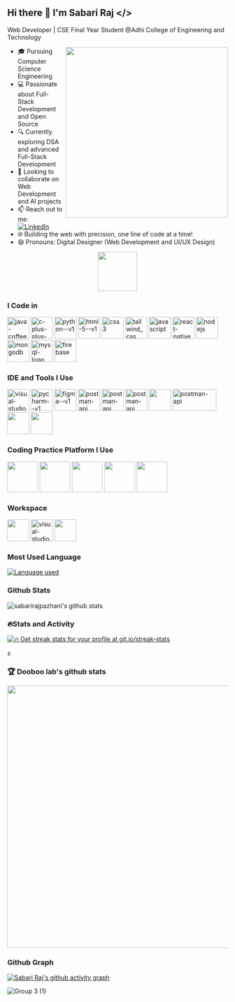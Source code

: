   ## Hi there 👋 I'm Sabari Raj  **</>** 

Web Developer | CSE Final Year Student @Adhi College of Engineering and Technology  

<img align="right" width="370" height="390" src="https://github.com/user-attachments/assets/bc54f7f2-7e25-4df9-a690-bd603c6e2d5b">

- 🎓 Pursuing Computer Science Engineering  
- 💻 Passionate about Full-Stack Development and Open Source  
- 🔍 Currently exploring DSA and advanced Full-Stack Development  
- 🚀 Looking to collaborate on Web Development and AI projects    
- 📫 Reach out to me:  
  <a href="https://www.linkedin.com/in/sabari-raj-p-16a279230">
    <img src="https://img.shields.io/badge/LinkedIn-0077B5?style=for-the-badge&logo=linkedin&logoColor=white" alt="LinkedIn"/>
  </a>
- 🌐 Building the web with precision, one line of code at a time!  
- 😄 Pronouns: Digital Designer (Web Development and UI/UX Design)

<div align="center">
  <img src="https://raw.githubusercontent.com/innng/innng/master/assets/kyubey.gif" height="90" />
</div>

### I Code in

<img width="50" height="50" src="https://img.icons8.com/color/48/java-coffee-cup-logo--v1.png" alt="java-coffee-cup-logo--v1"/> <img width="50" height="50" src="https://img.icons8.com/color/48/c-plus-plus-logo.png" alt="c-plus-plus-logo"/> <img width="50" height="50" src="https://img.icons8.com/color/48/python--v1.png" alt="python--v1"/> <img width="50" height="50" src="https://img.icons8.com/color/48/html-5--v1.png" alt="html-5--v1"/> <img width="50" height="50" src="https://img.icons8.com/color/48/css3.png" alt="css3"/> <img width="50" height="50" src="https://img.icons8.com/color/48/tailwind_css.png" alt="tailwind_css"/> <img width="50" height="50" src="https://img.icons8.com/color/48/javascript.png" alt="javascript"/> <img width="50" height="50" src="https://img.icons8.com/color/48/react-native.png" alt="react-native"/> <img width="50" height="50" src="https://seeklogo.com/images/N/nodejs-logo-D26404F360-seeklogo.com.png" alt="nodejs"/> <img width="50" height="50" src="https://seeklogo.com/images/M/mongodb-logo-D13D67C930-seeklogo.com.png" alt="mongodb"/> <img width="50" height="50" src="https://img.icons8.com/color/48/mysql-logo.png" alt="mysql-logo"/> <img width="50" height="50" src="https://img.icons8.com/color/48/firebase.png" alt="firebase"/> 


 ### IDE and Tools I Use

<img width="50" height="50" src="https://img.icons8.com/fluency/48/visual-studio-code-2019.png" alt="visual-studio-code-2019"/>  <img width="50" height="50" src="https://img.icons8.com/color/48/pycharm--v1.png" alt="pycharm--v1"/> <img width="50" height="50" src="https://img.icons8.com/color/48/figma--v1.png" alt="figma--v1"/> <img width="50" height="50" src="https://seeklogo.com/images/P/postman-logo-0087CA0D15-seeklogo.com.png" alt="postman-api"/> <img width="50" height="50" src="https://seeklogo.com/images/I/insomnia-logo-A35E09EB19-seeklogo.com.png" alt="postman-api"/> <img width="50" height="50" src="https://seeklogo.com/images/C/chatgpt-logo-6E960AECFF-seeklogo.com.png" alt="postman-api"/> <img width="50" height="50" src="https://seeklogo.com/images/M/material-ui-logo-5BDCB9BA8F-seeklogo.com.png" />  <img width="100" height="50" src="https://seeklogo.com/images/V/virtualbox-logo-43C90970AC-seeklogo.com.png" alt="postman-api"/>  <img width="50" height="50" src="https://seeklogo.com/images/N/npm-logo-F0E1FE956F-seeklogo.com.png" /> <img width="50" height="50" src="https://seeklogo.com/images/V/vercel-logo-F748E39008-seeklogo.com.png" />


### Coding Practice Platform I Use

<img width="70" height="70" src="https://img.icons8.com/?size=512&id=O4SEeX66BY8o&format=png"/> <img width="70" height="70" src="https://cdn.iconscout.com/icon/free/png-256/free-leetcode-logo-icon-download-in-svg-png-gif-file-formats--technology-social-media-vol-4-pack-logos-icons-2944960.png?f=webp"/> <img width="70" height="70" src="https://media.geeksforgeeks.org/gfg-gg-logo.svg"/> <img width="70" height="70" src="https://dmmy6mpbxgeck.cloudfront.net/68b82ab2-3e36-4428-aa21-6e5e2cd407c5/widget/8f96fa5f-3a91-4de7-8881-c62376b37acf"/>  <img width="70" height="70" src="https://upload.wikimedia.org/wikipedia/commons/thumb/4/40/HackerRank_Icon-1000px.png/600px-HackerRank_Icon-1000px.png"/>  

### Workspace

<img width="50" height="50" src="https://seeklogo.com/images/W/windows-11-icon-logo-6C39629E45-seeklogo.com.png"/>  <img width="50" height="50" src="https://seeklogo.com/images/L/Linux_Tux-logo-DA252F3C21-seeklogo.com.png" alt="visual-studio-code-2019"/> <img width="50" height="50" src="https://seeklogo.com/images/K/kali-linux-logo-AED181186E-seeklogo.com.png"/> 


### Most Used Language

[![Language used](https://github-readme-stats.vercel.app/api/top-langs/?username=sabarirajpazhani&layout=donut)](https://github.com/sabarirajpazhani/github-readme-stats)


### Github Stats

![sabarirajpazhani's github stats](https://github-readme-stats.vercel.app/api?username=sabarirajpazhani&show_icons=true&theme=dracula&hide=stars,issues)

### 🔥Stats and Activity
  <p>
    <a href="https://github.com/sabarirajpazhani/github-readme-streak-stats">
      <img title="🔥 Get streak stats for your profile at git.io/streak-stats" src="https://github-readme-streak-stats-9m8ugfa77-denvercoder1.vercel.app/?user=sabarirajpazhani&theme=monokai-metallian&hide_border=true"/>
    </a>
  </p>s

### 🏆 Dooboo lab's github stats

<a href="https://stats.hyochan.dev/en/stats/sabarirajpazhani"><img src="https://stats.hyochan.dev/api/github-stats?login=sabarirajpazhani" width="600" /></a>

### Github Graph

[![Sabari Raj's github activity graph](https://github-readme-activity-graph.vercel.app/graph?username=sabarirajpazhani&bg_color=000000&color=ffffff&line=FF0000&point=ffffff&area=true&hide_border=true)](https://github.com/sabarirajpazhani/github-readme-activity-graph)


![Group 3 (1)](https://github.com/user-attachments/assets/8b4dabf7-42ed-4f85-a38e-195d0dd97063)





